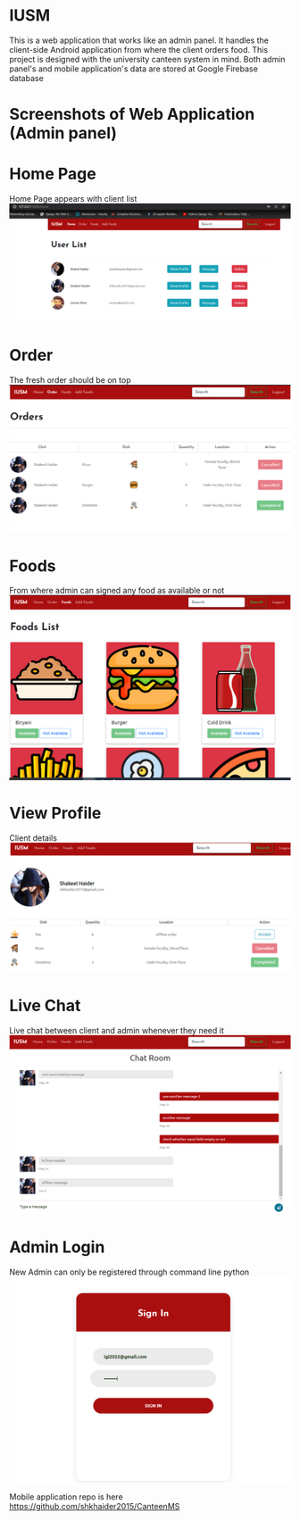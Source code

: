 # IUSM
This is a web application that works like an admin panel.
It handles the client-side Android application from where the client orders food.
This project is designed with the university canteen system in mind.
Both admin panel's and mobile application's data are stored at Google Firebase database

# Screenshots of Web Application (Admin panel)

# Home Page
Home Page appears with client list
 ![alt text](https://github.com/shkhaider2015/IUSM/blob/master/screens/home.PNG "Home Page")

# Order
The fresh order should be on top
![alt text](https://github.com/shkhaider2015/IUSM/blob/master/screens/Order.PNG "Order")

# Foods
From where admin can signed any food as available or not
![alt text](https://github.com/shkhaider2015/IUSM/blob/master/screens/foods.PNG "Foods")

# View Profile
Client details
![alt text](https://github.com/shkhaider2015/IUSM/blob/master/screens/view_profile.PNG "View Profile")

# Live Chat
Live chat between client and admin whenever they need it
![alt text](https://github.com/shkhaider2015/IUSM/blob/master/screens/live_chat.PNG "Live Chat")

# Admin Login
New Admin can only be registered through command line python
![alt text](https://github.com/shkhaider2015/IUSM/blob/master/screens/location.PNG "Home Page")

Mobile application repo is here
https://github.com/shkhaider2015/CanteenMS

